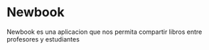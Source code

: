 # Newbook
Newbook es una aplicacion que nos permita compartir libros entre profesores y estudiantes 
